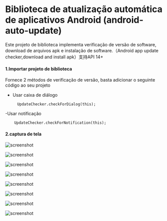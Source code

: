 Biblioteca de atualização automática de aplicativos Android (android-auto-update)
===================


Este projeto de biblioteca implementa verificação de versão de software, download de arquivos apk e instalação de software.（Android app update checker,download and install apk）支持API 14+


#### 1.Importar projeto de biblioteca

Fornece 2 métodos de verificação de versão, basta adicionar o seguinte código ao seu projeto

- Usar caixa de diálogo
   
        UpdateChecker.checkForDialog(this);

-Usar notificação

        UpdateChecker.checkForNotification(this);



#### 2.captura de tela

![screenshot](https://raw.github.com/feicien/android-auto-update/master/screenshots/sample.png)

![screenshot](https://raw.github.com/feicien/android-auto-update/master/screenshots/sample_htc.png)

![screenshot](https://raw.github.com/feicien/android-auto-update/master/screenshots/dialog.png)

![screenshot](https://raw.github.com/feicien/android-auto-update/master/screenshots/dialog_htc.png)

![screenshot](https://raw.github.com/feicien/android-auto-update/master/screenshots/notification.png)

![screenshot](https://raw.github.com/feicien/android-auto-update/master/screenshots/notification_avd.png)

![screenshot](https://raw.github.com/feicien/android-auto-update/master/screenshots/downloading.png)

![screenshot](https://raw.github.com/feicien/android-auto-update/master/screenshots/downloading_avd.png)

